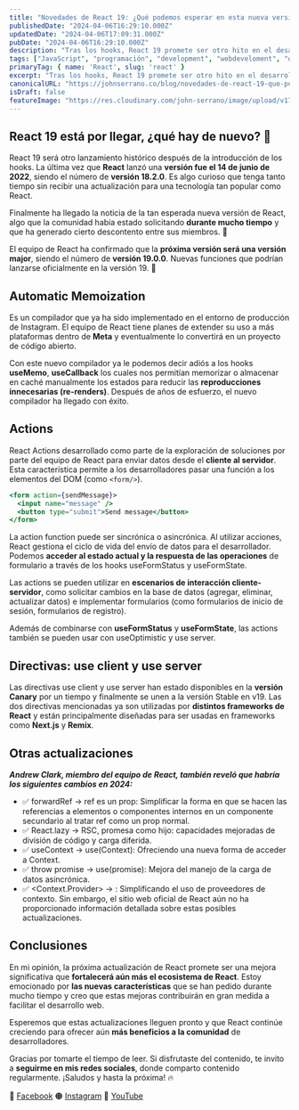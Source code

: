 ```yaml
---
title: "Novedades de React 19: ¿Qué podemos esperar en esta nueva versión?"
publishedDate: "2024-04-06T16:29:10.000Z"
updatedDate: "2024-04-06T17:09:31.000Z"
pubDate: "2024-04-06T16:29:10.000Z"
description: "Tras los hooks, React 19 promete ser otro hito en el desarrollo. Descubre más sobre este próximo lanzamiento que seguirá al 18.2.0 de junio de 2022."
tags: ["JavaScript", "programación", "development", "webdeveloment", "desarrollo-web", "react", "frontend", "front-end", "software", "web", "johnserrano.co", "johnserrano", "sistemas", "programadores", "informatica", "johnserranodev"]
primaryTag: { name: 'React', slug: 'react' }
excerpt: "Tras los hooks, React 19 promete ser otro hito en el desarrollo. Descubre más sobre este próximo lanzamiento que seguirá al 18.2.0 de junio de 2022."
canonicalURL: "https://johnserrano.co/blog/novedades-de-react-19-que-podemos-esperar-en-esta-nueva-version"
isDraft: false
featureImage: "https://res.cloudinary.com/john-serrano/image/upload/v1712408986/John%20Serrano/Blog%20Post/novedades-de-react-19-que-podemos-esperar-en-esta-nueva-version/react19_gufm1n.jpg"
---
```


## React 19 está por llegar, ¿qué hay de nuevo? 🚩

React 19 será otro lanzamiento histórico después de la introducción de los hooks. La última vez que **React** lanzó una **versión fue el 14 de junio de 2022**, siendo el número de **versión 18.2.0**. Es algo curioso que tenga tanto tiempo sin recibir una actualización para una tecnología tan popular como React.

Finalmente ha llegado la noticia de la tan esperada nueva versión de React, algo que la comunidad había estado solicitando **durante mucho tiempo** y que ha generado cierto descontento entre sus miembros. 🤨

El equipo de React ha confirmado que la **próxima versión será una versión major**, siendo el número de **versión 19.0.0**.
Nuevas funciones que podrían lanzarse oficialmente en la versión 19. 🚀

## Automatic Memoization
Es un compilador que ya ha sido implementado en el entorno de producción de Instagram. El equipo de React tiene planes de extender su uso a más plataformas dentro de **Meta** y eventualmente lo convertirá en un proyecto de código abierto.

Con este nuevo compilador ya le podemos decir adiós a los hooks **useMemo**, **useCallback** los cuales nos permitían memorizar o almacenar en caché manualmente los estados para reducir las **reproducciones innecesarias (re-renders)**. Después de años de esfuerzo, el nuevo compilador ha llegado con éxito.

## Actions
React Actions desarrollado como parte de la exploración de soluciones por parte del equipo de React para enviar datos desde el **cliente al servidor**. Esta característica permite a los desarrolladores pasar una función a los elementos del DOM (como `<form/>`).

```jsx
<form action={sendMessage}>
  <input name="message" />
  <button type="submit">Send message</button>
</form>
```

La action function puede ser sincrónica o asincrónica. Al utilizar acciones, React gestiona el ciclo de vida del envío de datos para el desarrollador. Podemos **acceder al estado actual y la respuesta de las operaciones** de formulario a través de los hooks useFormStatus y useFormState.

Las actions se pueden utilizar en **escenarios de interacción cliente-servidor**, como solicitar cambios en la base de datos (agregar, eliminar, actualizar datos) e implementar formularios (como formularios de inicio de sesión, formularios de registro).

Además de combinarse con **useFormStatus** y **useFormState**, las actions también se pueden usar con useOptimistic y use server.

## Directivas: use client y use server
Las directivas use client y use server han estado disponibles en la **versión Canary** por un tiempo y finalmente se unen a la versión Stable en v19.
Las dos directivas mencionadas ya son utilizadas por **distintos frameworks de React** y están principalmente diseñadas para ser usadas en frameworks como **Next.js** y **Remix**.

## Otras actualizaciones

***Andrew Clark, miembro del equipo de React, también reveló que habría los siguientes cambios en 2024:***
+ ✅ forwardRef → ref es un prop: Simplificar la forma en que se hacen las referencias a elementos o componentes internos en un componente secundario al tratar ref como un prop normal.
+ ✅ React.lazy → RSC, promesa como hijo: capacidades mejoradas de división de código y carga diferida.
+ ✅ useContext → use(Context): Ofreciendo una nueva forma de acceder a Context.
+ ✅ throw promise → use(promise): Mejora del manejo de la carga de datos asincrónica.
+ ✅ <Context.Provider> → <Context>: Simplificando el uso de proveedores de contexto.
Sin embargo, el sitio web oficial de React aún no ha proporcionado información detallada sobre estas posibles actualizaciones.

## Conclusiones
En mi opinión, la próxima actualización de React promete ser una mejora significativa que **fortalecerá aún más el ecosistema de React**. Estoy emocionado por **las nuevas características** que se han pedido durante mucho tiempo y creo que estas mejoras contribuirán en gran medida a facilitar el desarrollo web. 

Esperemos que estas actualizaciones lleguen pronto y que React continúe creciendo para ofrecer aún **más beneficios a la comunidad** de desarrolladores.

Gracias por tomarte el tiempo de leer. Si disfrutaste del contenido, te invito a **seguirme en mis redes sociales**, donde comparto contenido regularmente. ¡Saludos y hasta la próxima! 🔥

🔵 [Facebook](https://www.facebook.com/johnserranodev)
🟠 [Instagram](https://www.instagram.com/johnserranodev/)
🔴 [YouTube](https://www.youtube.com/@johnserranodev)